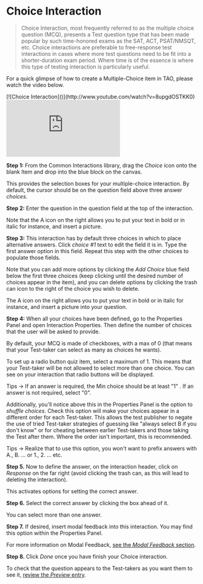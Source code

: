 # Choice Interaction #

>Choice Interaction, most frequently referred to as the multiple choice question (MCQ), presents a Test question type that has been made popular by such time-honored exams as the SAT, ACT, PSAT/NMSQT, etc. Choice interactions are preferable to free-response test interactions in cases where more test questions need to be fit into a shorter-duration exam period. Where time is of the essence is where this type of testing interaction is particularly useful.

For a quick glimpse of how to create a Multiple-Choice item in TAO, please watch the video below.

<div class="hidden-video">
[![Choice Interaction]()](http://www.youtube.com/watch?v=8upgdOSTKK0)
</div>
<div class='embed-container'>
<iframe src="https://www.youtube.com/embed/8upgdOSTKK0?rel=0" frameborder="0" allowfullscreen="true"></iframe>
</div>

**Step 1:** From the Common Interactions library, drag the *Choice* icon onto the blank Item and drop into the blue block on the canvas.

This provides the selection boxes for your multiple-choice interaction. By default, the cursor should be on the question field above three answer *choices*.

**Step 2:** Enter the question in the question field at the top of the interaction. 

Note that the A icon on the right allows you to put your text in bold or in italic for instance, and insert a picture.  

**Step 3:** This interaction has by default three choices in which to place alternative answers. Click *choice #1* text to edit the field it is in. Type the first answer option in this field. Repeat this step with the other choices to populate those fields.

Note that you can add more options by clicking the *Add Choice* blue field below the first three choices (keep clicking until the desired number of choices appear in the item), and you can delete options by clicking the trash can icon to the right of the choice you wish to delete. 

The A icon on the right allows you to put your text in bold or in italic for instance, and insert a picture into your question.  

**Step 4:** When all your choices have been defined, go to the Properties Panel and open Interaction Properties. Then define the number of choices that the user will be asked to provide.

By default, your MCQ is made of checkboxes, with a max of 0 (that means that your Test-taker can select as many as choices he wants). 

To set up a radio button quiz item, select a maximum of 1. This means that your Test-taker will be not allowed to select more than one choice. You can see on your interaction that radio buttons will be displayed.

Tips -> If an answer is required, the Min choice should be at least "1" . If an answer is not required, select "0". 

Additionally, you'll notice above this in the Properties Panel is the option to *shuffle choices*.  Check this option will make your choices appear in a different order for each Test-taker. This allows the test publisher to negate the use of tried Test-taker strategies of guessing like "always select B if you don't know" or for cheating between earlier Test-takers and those taking the Test after them. Where the order isn't important, this is recommended. 

Tips -> Realize that to use this option, you won't want to prefix answers with A., B. … or 1., 2. … etc.

**Step 5.** Now to define the answer, on the interaction header, click on *Response* on the far right (avoid clicking the trash can, as this will lead to deleting the interaction).

This activates options for setting the correct answer.

**Step 6.** Select the correct answer by clicking the box ahead of it.

You can select more than one answer. 

**Step 7.** If desired, insert modal feedback into this interaction. You may find this option within the Properties Panel.

For more information on Modal Feedback, [see the *Modal Feedback* section](../items/modal-feedback.md).

**Step 8.** Click *Done* once you have finish your Choice interaction.

To check that the question appears to the Test-takers as you want them to see it, [review the *Preview* entry](../items/preview.md).

